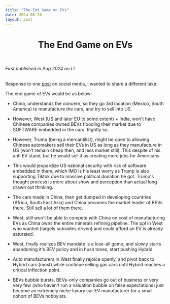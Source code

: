 ```yaml
---
title: "The End Game on EVs"
date: 2024-08-20
layout: post
---
```


<div align="center">
  <h1><strong>The End Game on EVs</strong></h1>
</div>

<br> <!-- Adds extra spacing -->

*First published in Aug 2024 on LI*<br><br>

Response to one [post](https://www.linkedin.com/posts/alexroy_us-eyeing-new-rules-to-keep-chinese-software-activity-7221201835578028032-atjX?utm_source=share&utm_medium=member_desktop&rcm=ACoAAAMKfm0B-EXBInKto2N3Eu7FN6jLwcd_diU) on social media, I wanted to share a different take: 

The end game of EVs would be as below: 

- China, understands the concern, so they go 3rd location (Mexico, South America) to manufacture the cars, and try to sell into US. 

- However, West (US and later EU to some extent) + India, won't have Chinese companies owned BEVs flooding their market due to SOFTWARE embedded in the cars. Rightly so. 

- However, Trump (being a mercantilist), might be open to allowing Chinese automakers sell their EVs in US as long as they manufacture in US (won't remain cheap then, and less market still). This despite of his anti EV stand, but he would sell it as creating more jobs for Americans. 

- This would jeopardize US national security with risk of software embedded in them, which IMO is his least worry as Trump is also supporting Tiktok due to massive political donation he got. Trump's thought process is more about show and perception than actual long drawn out thinking. 

- The cars made in China, then get dumped in developing countries (Africa, South East Asia) and China becomes the market leader of BEVs there. Still sell a lot of them there.

- West, still won't be able to compete with China on cost of manufacturing EVs as China owns the entire minerals refining pipeline. The ppl in West who wanted (largely subsidies driven) and could afford an EV is already saturated.

- West, finally realizes BEV mandate is a lose-all game, and slowly starts abandoning it's BEV policy and in hush tones, start pushing Hybrid. 

- Auto manufacturers in West finally rejoice openly, and pivot back to Hybrid cars (most) while continue selling gas cars until Hybrid reaches a critical inflection point. 

- BEVs bubble bursts, BEVs-only companies go out of business or very very few (who haven't run a valuation bubble on false expectations) just become an extremely niche luxury car EV manufacturer for a small cohort of BEVs hobbyists. 

